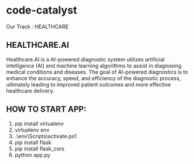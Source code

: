 # code-catalyst 
Our Track : HEALTHCARE

## HEALTHCARE.AI
Healthcare.AI is a AI-powered diagnostic system utilizes artificial intelligence (AI) and machine learning algorithms to assist in diagnosing medical conditions and diseases. The goal of AI-powered diagnostics is to enhance the accuracy, speed, and efficiency of the diagnostic process, ultimately leading to improved patient outcomes and more effective healthcare delivery.

## HOW TO START APP:
1. pip install virtualenv
2. virtualenv env
3. .\env\Scripts\activate.ps1
4. pip install flask
5. pip install flask_cors
6. python app.py
